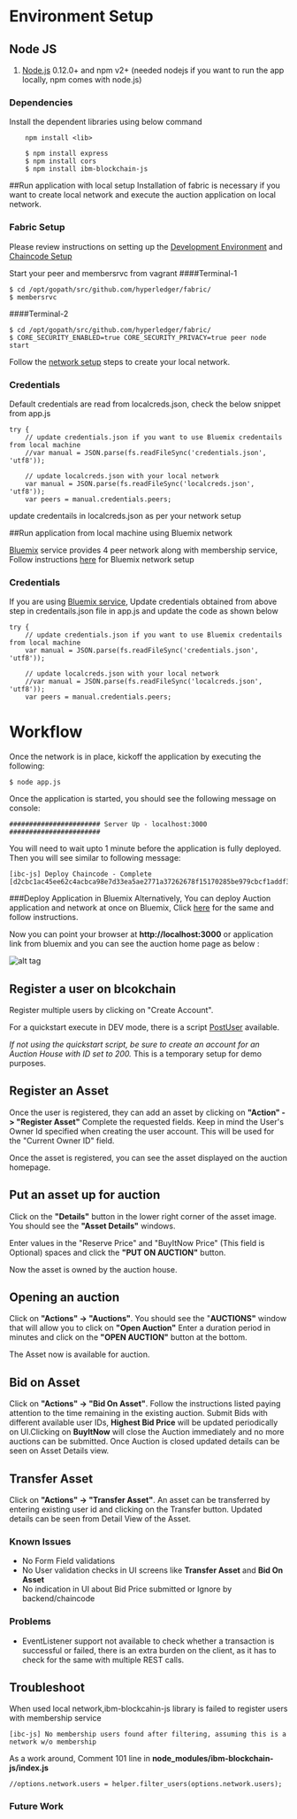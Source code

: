# Environment Setup
## Node JS
1. [Node.js](https://nodejs.org/en/download/) 0.12.0+ and npm v2+ (needed nodejs if you want to run the app locally, npm comes with node.js)
### Dependencies
Install the dependent libraries using below command 
``` 
    npm install <lib>
    
    $ npm install express
    $ npm install cors
    $ npm install ibm-blockchain-js
```

##Run application with local setup
Installation of fabric is necessary if you want to create local network and execute the auction application on local network.
### Fabric Setup
Please review instructions on setting up the [Development Environment](https://github.com/hyperledger/fabric/blob/master/docs/dev-setup/devenv.md) and [Chaincode Setup](https://github.com/hyperledger/fabric/blob/master/docs/Setup/Chaincode-setup.md)

Start your peer and membersrvc from vagrant
####Terminal-1
```
$ cd /opt/gopath/src/github.com/hyperledger/fabric/
$ membersrvc
```
####Terminal-2
```
$ cd /opt/gopath/src/github.com/hyperledger/fabric/
$ CORE_SECURITY_ENABLED=true CORE_SECURITY_PRIVACY=true peer node start
```

Follow the [network setup](https://github.com/hyperledger/fabric/blob/master/docs/Setup/Network-setup.md) steps to create your local network.

### Credentials
Default credentials are read from localcreds.json, check the below snippet from app.js

```
try {
    // update credentials.json if you want to use Bluemix credentails from local machine
    //var manual = JSON.parse(fs.readFileSync('credentials.json', 'utf8'));
    
    // update localcreds.json with your local network
    var manual = JSON.parse(fs.readFileSync('localcreds.json', 'utf8'));
    var peers = manual.credentials.peers;
```
update credentails in localcreds.json as per your network setup 

##Run application from local machine using Bluemix network
 
 [Bluemix](https://console.ng.bluemix.net/ ) service provides 4 peer network along with membership service, Follow instructions [here](https://github.com/IBM-Blockchain/marbles/blob/master/tutorial_part1.md#manual-bluemix-network) for Bluemix network setup

### Credentials
If you are using [Bluemix service](https://console.ng.bluemix.net/), Update credentials obtained from above step in credentails.json file in app.js and update the code as shown below

```
try {
    // update credentials.json if you want to use Bluemix credentails from local machine
    var manual = JSON.parse(fs.readFileSync('credentials.json', 'utf8'));
    
    // update localcreds.json with your local network
    //var manual = JSON.parse(fs.readFileSync('localcreds.json', 'utf8'));
    var peers = manual.credentials.peers;
```


# Workflow
Once the network is in place, kickoff the application by executing the following:

    $ node app.js

Once the application is started, you should see the following message on console:
```
####################### Server Up - localhost:3000 #######################
```

You will need to wait upto 1 minute before the application is fully deployed. Then you will see similar to following message:
```
[ibc-js] Deploy Chaincode - Complete
[d2cbc1ac45ee62c4acbca98e7d33ea5ae2771a37262678f15170285be979cbcf1addf3af79602f2f6c3da2f3846426419adaa838f636ce62668f3199edaab5c0]
```

###Deploy Application in Bluemix
Alternatively, You can deploy Auction application and network at once on Bluemix, Click [here](https://hub.jazz.net/deploy/index.html?repository=https://github.com/ITPeople-Blockchain/auction-app.git) for the same and follow instructions.


Now you can point your browser at **http://localhost:3000** or application link from bluemix and you can see the auction home page as below :


![alt tag](home_page.png)


## Register a user on blcokchain
Register multiple users by clicking on "Create Account". 

For a quickstart execute in DEV mode, there is a script [PostUser](https://github.com/ITPeople-Blockchain/auction/blob/master/art/scripts/PostUsers) available.

*If not using the quickstart script, be sure to create an account for an Auction House with ID set to 200.* This is a temporary setup for demo purposes.

## Register an Asset
Once the user is registered, they can add an asset by clicking on **"Action" -> "Register Asset"**
Complete the requested fields. Keep in mind the User's Owner Id specified when creating the user account. This will be used for the "Current Owner ID" field.

Once the asset is registered, you can see the asset displayed on the auction homepage.

## Put an asset up for auction
Click on the **"Details"** button in the lower right corner of the asset image. You should see the **"Asset Details"** windows.

Enter values in the "Reserve Price" and "BuyItNow Price" (This field is Optional) spaces and click the **"PUT ON AUCTION"** button.

Now the asset is owned by the auction house.

## Opening an auction
Click on **"Actions" -> "Auctions"**. You should see the "**AUCTIONS"** window that will allow you to click on **"Open Auction"**
Enter a duration period in minutes and click on the **"OPEN AUCTION"** button at the bottom.

The Asset now is available for auction.

## Bid on Asset
Click on **"Actions" -> "Bid On Asset"**. Follow the instructions listed paying attention to the time remaining in the existing auction. Submit Bids with different available user IDs, **Highest Bid Price** will be updated periodically on UI.Clicking on **BuyItNow** will close the Auction immediately and no more auctions can be submitted.
Once Auction is closed updated details can be seen on Asset Details view.

## Transfer Asset
Click on **"Actions" -> "Transfer Asset"**. An asset can be transferred by entering existing user id and clicking on the 
Transfer button. Updated details can be seen from Detail View of the Asset.



### Known Issues
  - No Form Field validations
  - No User validation checks in UI screens like **Transfer Asset** and **Bid On Asset**
  - No indication in UI about Bid Price submitted or Ignore by backend/chaincode
  
### Problems
  - EventListener support not available to check whether a transaction is successful or failed, there is an extra burden on the client, as it has to check for the same with multiple REST calls.

## Troubleshoot
When used local network,ibm-blockcahin-js library is failed to register users with membership service

```
[ibc-js] No membership users found after filtering, assuming this is a network w/o membership
```

As a work around, Comment 101 line in **node_modules/ibm-blockchain-js/index.js**
```
//options.network.users = helper.filter_users(options.network.users);
```

### Future Work

